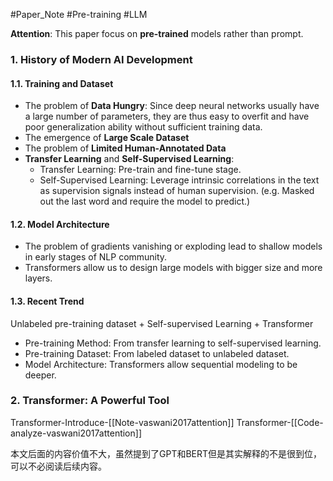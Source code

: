 #Paper_Note #Pre-training #LLM 

 **Attention**: This paper focus on **pre-trained** models rather than prompt.
### 1. History of Modern AI Development
#### 1.1. Training and Dataset
- The problem of **Data Hungry**: Since deep neural networks usually have a large number of parameters, they are thus easy to overfit and have poor generalization ability without sufficient training data.
- The emergence of **Large Scale Dataset**
- The problem of **Limited Human-Annotated Data**
- **Transfer Learning** and **Self-Supervised Learning**:
	- Transfer Learning: Pre-train and fine-tune stage.
	- Self-Supervised Learning: Leverage intrinsic correlations in the text as supervision signals instead of human supervision. (e.g. Masked out the last word and require the model to predict.)
#### 1.2. Model Architecture
- The problem of gradients vanishing or exploding lead to shallow models in early stages of NLP community.
- Transformers allow us to design large models with bigger size and more layers.
#### 1.3. Recent Trend
Unlabeled pre-training dataset + Self-supervised Learning + Transformer
- Pre-training Method: From transfer learning to self-supervised learning.
- Pre-training Dataset: From labeled dataset to unlabeled dataset.
- Model Architecture: Transformers allow sequential modeling to be deeper.

### 2. Transformer: A Powerful Tool
Transformer-Introduce-[[Note-vaswani2017attention]]
Transformer-[[Code-analyze-vaswani2017attention]]

本文后面的内容价值不大，虽然提到了GPT和BERT但是其实解释的不是很到位，可以不必阅读后续内容。


